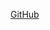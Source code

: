 [GitHub](https://github.com/github/training-kit/blob/master/resources/learning-path/index.html#L32)
